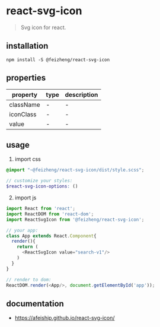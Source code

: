 # react-svg-icon
> Svg icon for react.

## installation
```shell
npm install -S @feizheng/react-svg-icon
```
## properties
| property  | type | description |
| --------- | ---- | ----------- |
| className | -    | -           |
| iconClass | -    | -           |
| value     | -    | -           |

## usage
1. import css
  ```scss
  @import "~@feizheng/react-svg-icon/dist/style.scss";

  // customize your styles:
  $react-svg-icon-options: ()
  ```
2. import js
  ```js
  import React from 'react';
  import ReactDOM from 'react-dom';
  import ReactSvgIcon from '@feizheng/react-svg-icon';
  
  // your app:
  class App extends React.Component{
    render(){
      return (
        <ReactSvgIcon value="search-v1"/>
      )
    }
  }

  // render to dom:
  ReactDOM.render(<App/>, document.getElementById('app'));
  ```

## documentation
- https://afeiship.github.io/react-svg-icon/
